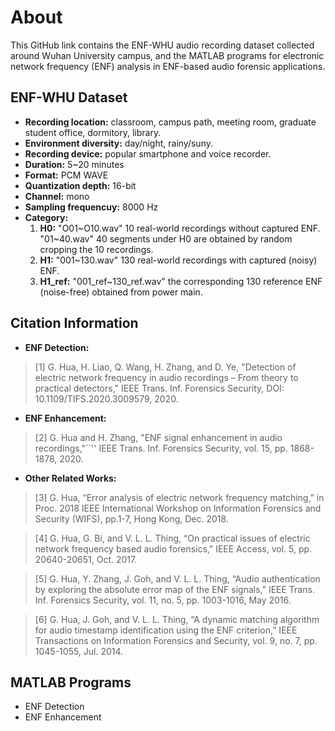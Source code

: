 # About

This GitHub link contains the ENF-WHU audio recording dataset collected around Wuhan University campus, and the MATLAB programs for electronic network frequency (ENF) analysis in ENF-based audio forensic applications.

## ENF-WHU Dataset
- **Recording location:** classroom, campus path, meeting room, graduate student office, dormitory, library.
- **Environment diversity:** day/night, rainy/suny.
- **Recording device:** popular smartphone and voice recorder.
- **Duration:** 5~20 minutes
- **Format:** PCM WAVE
- **Quantization depth:** 16-bit
- **Channel:** mono
- **Sampling frequencuy:** 8000 Hz
- **Category:**
  1. **H0:** "O01\~O10.wav" 10 real-world recordings without captured ENF. "01\~40.wav" 40 segments under H0 are obtained by random cropping the 10 recordings. 
  2. **H1:** "001~130.wav" 130 real-world recordings with captured (noisy) ENF.
  3. **H1_ref:** "001_ref~130_ref.wav" the corresponding 130 reference ENF (noise-free) obtained from power main.

## Citation Information
- **ENF Detection:**
 > \[1] G. Hua, H. Liao, Q. Wang, H. Zhang, and D. Ye, "Detection of electric network frequency in audio recordings – From theory to practical detectors," IEEE Trans. Inf. Forensics Security, DOI: 10.1109/TIFS.2020.3009579, 2020.
- **ENF Enhancement:**
 > \[2] G. Hua and H. Zhang, "ENF signal enhancement in audio recordings,"``'' IEEE Trans. Inf. Forensics Security, vol. 15, pp. 1868-1878, 2020.

- **Other Related Works:**
 > \[3] G. Hua, “Error analysis of electric network frequency matching,” in Proc. 2018 IEEE International Workshop on Information Forensics and Security (WIFS), pp.1-7, Hong Kong, Dec. 2018.
 
 > \[4] G. Hua, G. Bi, and V. L. L. Thing, “On practical issues of electric network frequency based audio forensics,” IEEE Access, vol. 5, pp. 20640-20651, Oct. 2017.
 
 > \[5] G. Hua, Y. Zhang, J. Goh, and V. L. L. Thing, “Audio authentication by exploring the absolute	error map of the ENF signals,” IEEE Trans. Inf. Forensics Security, vol. 11, no. 5, pp. 1003-1016, May 2016.
 
 > \[6] G. Hua, J. Goh, and V. L. L. Thing, “A dynamic matching algorithm for audio timestamp identification using the ENF criterion,” IEEE Transactions on Information Forensics and Security, vol. 9, no. 7, pp. 1045-1055, Jul. 2014. 

## MATLAB Programs
- ENF Detection
- ENF Enhancement
